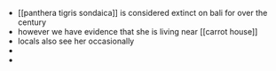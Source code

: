 - [[panthera tigris sondaica]] is considered extinct on bali for over the century
- however we have evidence that she is living near [[carrot house]]
- locals also see her occasionally
-
-